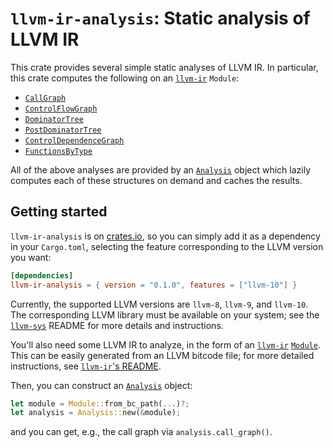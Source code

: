 # `llvm-ir-analysis`: Static analysis of LLVM IR

This crate provides several simple static analyses of LLVM IR.
In particular, this crate computes the following on an [`llvm-ir`] `Module`:

- [`CallGraph`](https://docs.rs/llvm-ir-analysis/0.1.0/llvm_ir_analysis/struct.CallGraph.html)
- [`ControlFlowGraph`](https://docs.rs/llvm-ir-analysis/0.1.0/llvm_ir_analysis/struct.ControlFlowGraph.html)
- [`DominatorTree`](https://docs.rs/llvm-ir-analysis/0.1.0/llvm_ir_analysis/struct.DominatorTree.html)
- [`PostDominatorTree`](https://docs.rs/llvm-ir-analysis/0.1.0/llvm_ir_analysis/struct.PostDominatorTree.html)
- [`ControlDependenceGraph`](https://docs.rs/llvm-ir-analysis/0.1.0/llvm_ir_analysis/struct.ControlDependenceGraph.html)
- [`FunctionsByType`](https://docs.rs/llvm-ir-analysis/0.1.0/llvm_ir_analysis/struct.FunctionsByType.html)

All of the above analyses are provided by an [`Analysis`] object which lazily
computes each of these structures on demand and caches the results.

## Getting started

`llvm-ir-analysis` is on [crates.io](https://crates.io/crates/llvm-ir-analysis),
so you can simply add it as a dependency in your `Cargo.toml`, selecting the
feature corresponding to the LLVM version you want:
```toml
[dependencies]
llvm-ir-analysis = { version = "0.1.0", features = ["llvm-10"] }
```
Currently, the supported LLVM versions are `llvm-8`, `llvm-9`, and `llvm-10`.
The corresponding LLVM library must be available on your system; see the
[`llvm-sys`] README for more details and instructions.

You'll also need some LLVM IR to analyze, in the form of an [`llvm-ir`] [`Module`].
This can be easily generated from an LLVM bitcode file; for more detailed
instructions, see [`llvm-ir`'s README](https://crates.io/crates/llvm-ir).

Then, you can construct an [`Analysis`] object:
```rust
let module = Module::from_bc_path(...)?;
let analysis = Analysis::new(&module);
```
and you can get, e.g., the call graph via `analysis.call_graph()`.

[`llvm-ir`]: https://crates.io/crates/llvm-ir
[`llvm-sys`]: https://crates.io/crates/llvm-sys
[`Module`]: https://docs.rs/llvm-ir/0.7.1/llvm_ir/module/struct.Module.html
[`Analysis`]: https://docs.rs/llvm-ir-analysis/0.1.0/llvm_ir_analysis/struct.Analysis.html
